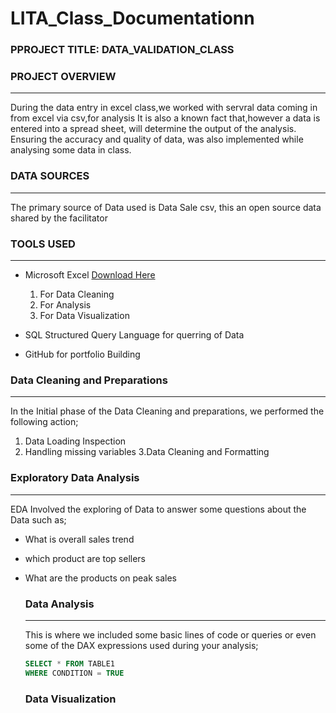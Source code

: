 # LITA_Class_Documentationn

### PPROJECT TITLE:  DATA_VALIDATION_CLASS

### PROJECT OVERVIEW
---
During the data entry in excel class,we worked with servral data coming in from excel via csv,for analysis
It is also a known fact that,however a data is entered into a spread sheet, will determine the output of the analysis.
Ensuring the accuracy and quality of data, was also implemented while analysing some data in class.

### DATA SOURCES
---
The primary source of Data used is Data Sale csv, this an open source data shared by the facilitator

### TOOLS USED
---
- Microsoft Excel  [Download Here](https://www.microsoft.com)
  1. For Data Cleaning
  2. For Analysis
  3. For Data Visualization
  
- SQL Structured Query Language
  for querring of Data
- GitHub for portfolio Building
  
### Data Cleaning and Preparations
---
In the Initial phase of the Data Cleaning and preparations, we performed the following action;
1. Data Loading Inspection
2. Handling missing variables
3.Data Cleaning and Formatting

### Exploratory Data Analysis
---
EDA Involved the exploring of Data to answer some questions about the Data such as;
- What is overall sales trend
- which product are top sellers
- What are the products on peak sales

  ### Data Analysis
  ---
  This is where we included some basic lines of code or queries or even some of the DAX expressions used during your analysis;


  ```SQL
  SELECT * FROM TABLE1
  WHERE CONDITION = TRUE
  ```
  
  
  ### Data Visualization
  







  
   
   
   
 







  
  
  





